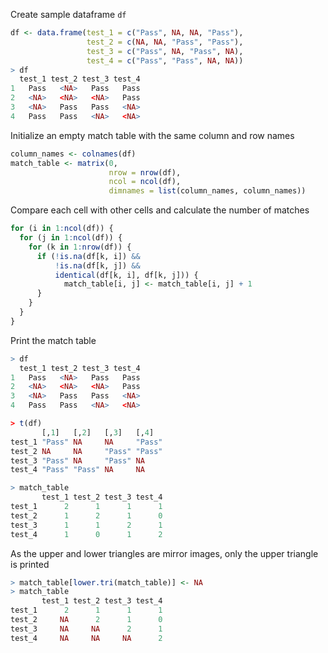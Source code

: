 Create sample dataframe `df`

```R
df <- data.frame(test_1 = c("Pass", NA, NA, "Pass"),
                 test_2 = c(NA, NA, "Pass", "Pass"),
                 test_3 = c("Pass", NA, "Pass", NA),
                 test_4 = c("Pass", "Pass", NA, NA))
> df
  test_1 test_2 test_3 test_4
1   Pass   <NA>   Pass   Pass
2   <NA>   <NA>   <NA>   Pass
3   <NA>   Pass   Pass   <NA>
4   Pass   Pass   <NA>   <NA>
```

Initialize an empty match table with the same column and row names
```R
column_names <- colnames(df)
match_table <- matrix(0,
                      nrow = nrow(df),
                      ncol = ncol(df),
                      dimnames = list(column_names, column_names))
```

Compare each cell with other cells and calculate the number of matches
```R
for (i in 1:ncol(df)) {
  for (j in 1:ncol(df)) {
    for (k in 1:nrow(df)) {
      if (!is.na(df[k, i]) && 
          !is.na(df[k, j]) &&
          identical(df[k, i], df[k, j])) {
            match_table[i, j] <- match_table[i, j] + 1
      }
    }
  }
}
```

Print the match table
```R
> df
  test_1 test_2 test_3 test_4
1   Pass   <NA>   Pass   Pass
2   <NA>   <NA>   <NA>   Pass
3   <NA>   Pass   Pass   <NA>
4   Pass   Pass   <NA>   <NA>

> t(df)
       [,1]   [,2]   [,3]   [,4]  
test_1 "Pass" NA     NA     "Pass"
test_2 NA     NA     "Pass" "Pass"
test_3 "Pass" NA     "Pass" NA    
test_4 "Pass" "Pass" NA     NA 

> match_table
       test_1 test_2 test_3 test_4
test_1      2      1      1      1
test_2      1      2      1      0
test_3      1      1      2      1
test_4      1      0      1      2
```

As the upper and lower triangles are mirror images, only the upper triangle is printed
```R
> match_table[lower.tri(match_table)] <- NA
> match_table
       test_1 test_2 test_3 test_4
test_1      2      1      1      1
test_2     NA      2      1      0
test_3     NA     NA      2      1
test_4     NA     NA     NA      2
```
